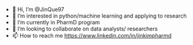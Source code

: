 - 👋 Hi, I’m @JinQue97
- 👀 I’m interested in python/machine learning and applying to research
- 🌱 I’m currently in PharmD program
- 💞️ I’m looking to collaborate on data analysts/ researchers 
- 📫 How to reach me https://www.linkedin.com/in/jinkimpharmd

<!---
JinQue97/JinQue97 is a ✨ special ✨ repository because its `README.md` (this file) appears on your GitHub profile.
You can click the Preview link to take a look at your changes.
--->
